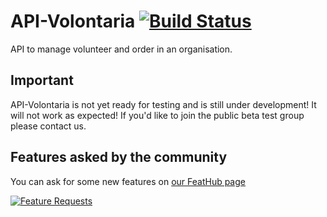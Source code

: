 # API-Volontaria [![Build Status](https://travis-ci.org/Volontaria/API-Volontaria.svg?branch=master)](https://travis-ci.org/Volontaria/API-Volontaria)

API to manage volunteer and order in an organisation.

## Important

API-Volontaria is not yet ready for testing and is still under development! It will not work as expected! If you'd like to join the public beta test group please contact us.

## Features asked by the community

You can ask for some new features on [our FeatHub page](https://feathub.com/Volontaria/API-Volontaria)

[![Feature Requests](http://feathub.com/Volontaria/API-Volontaria?format=svg)](http://feathub.com/Volontaria/API-Volontaria)
